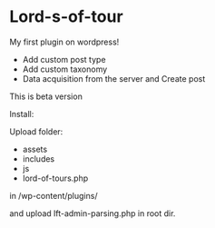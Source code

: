 # Lord-s-of-tour
My first plugin on wordpress!

- Add custom post type
- Add custom taxonomy
- Data acquisition from the server and Create post

This is beta version

Install:

Upload folder:
 - assets
 - includes
 - js
 - lord-of-tours.php

in /wp-content/plugins/

and upload lft-admin-parsing.php in root dir.
